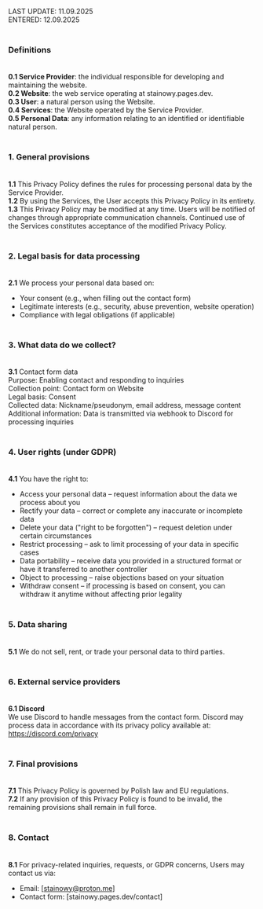 LAST UPDATE: 11.09.2025  
ENTERED: 12.09.2025

### <br> Definitions <br><br>
**0.1 Service Provider**: the individual responsible for developing and maintaining the website.<br>
**0.2 Website**: the web service operating at stainowy.pages.dev.<br>
**0.3 User**: a natural person using the Website.<br>
**0.4 Services**: the Website operated by the Service Provider.<br>
**0.5 Personal Data**: any information relating to an identified or identifiable natural person.<br>

### <br> 1. General provisions <br><br>
**1.1** This Privacy Policy defines the rules for processing personal data by the Service Provider.<br>
**1.2** By using the Services, the User accepts this Privacy Policy in its entirety.<br>
**1.3** This Privacy Policy may be modified at any time. Users will be notified of changes through appropriate communication channels. Continued use of the Services constitutes acceptance of the modified Privacy Policy.<br>

### <br> 2. Legal basis for data processing <br><br>
**2.1** We process your personal data based on:<br>
- Your consent (e.g., when filling out the contact form)<br>
- Legitimate interests (e.g., security, abuse prevention, website operation)<br>
- Compliance with legal obligations (if applicable)<br>

### <br> 3. What data do we collect? <br><br>
**3.1** Contact form data<br>
Purpose: Enabling contact and responding to inquiries<br>
Collection point: Contact form on Website<br>
Legal basis: Consent<br>
Collected data: Nickname/pseudonym, email address, message content<br>
Additional information: Data is transmitted via webhook to Discord for processing inquiries<br>

### <br> 4. User rights (under GDPR) <br><br>
**4.1** You have the right to:<br>
- Access your personal data – request information about the data we process about you<br>
- Rectify your data – correct or complete any inaccurate or incomplete data<br>
- Delete your data ("right to be forgotten") – request deletion under certain circumstances<br>
- Restrict processing – ask to limit processing of your data in specific cases<br>
- Data portability – receive data you provided in a structured format or have it transferred to another controller<br>
- Object to processing – raise objections based on your situation<br>
- Withdraw consent – if processing is based on consent, you can withdraw it anytime without affecting prior legality<br>

### <br> 5. Data sharing <br><br>
**5.1** We do not sell, rent, or trade your personal data to third parties.<br>

### <br> 6. External service providers <br><br>
**6.1 Discord**<br>
We use Discord to handle messages from the contact form. Discord may process data in accordance with its privacy policy available at: https://discord.com/privacy<br>

### <br> 7. Final provisions <br><br>
**7.1** This Privacy Policy is governed by Polish law and EU regulations.<br>
**7.2** If any provision of this Privacy Policy is found to be invalid, the remaining provisions shall remain in full force.<br>

### <br> 8. Contact<br><br>
**8.1** For privacy-related inquiries, requests, or GDPR concerns, Users may contact us via:<br>
- Email: [stainowy@proton.me]<br>
- Contact form: [stainowy.pages.dev/contact]<br>
